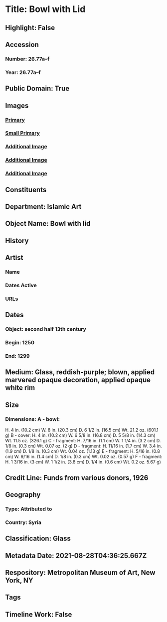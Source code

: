 # Title: Bowl with Lid
## Highlight: False
## Accession
### Number: 26.77a–f
### Year: 26.77a–f
## Public Domain: True
## Images
### [Primary](https://images.metmuseum.org/CRDImages/is/original/sf26-277a.jpg)
### [Small Primary](https://images.metmuseum.org/CRDImages/is/web-large/sf26-277a.jpg)
### [Additional Image](https://images.metmuseum.org/CRDImages/is/original/267791.jpg)
### [Additional Image](https://images.metmuseum.org/CRDImages/is/original/267792.jpg)
### [Additional Image](https://images.metmuseum.org/CRDImages/is/original/sf26-277b.jpg)
## Constituents
## Department: Islamic Art
## Object Name: Bowl with lid
## History
## Artist
### Name
### Dates Active
### URLs
## Dates
### Object: second half 13th century
### Begin: 1250
### End: 1299
## Medium: Glass, reddish-purple; blown, applied marvered opaque decoration, applied opaque white rim
## Size
### Dimensions: A - bowl: 
  H. 4 in. (10.2 cm)
  W. 8 in. (20.3 cm)
  D. 6 1/2 in. (16.5 cm)
  Wt. 21.2 oz. (601.1 g)
B - cover:
  H. 4 in. (10.2 cm)
  W. 6 5/8 in. (16.8 cm)
  D. 5 5/8 in. (14.3 cm)
  Wt. 11.5 oz. (326.1 g)
C - fragment:
  H. 7/16 in. (1.1 cm)
  W. 1 1/4 in. (3.2 cm)
  D. 1/8 in. (0.3 cm)
  Wt. 0.07 oz. (2 g)
D - fragment:
  H. 11/16 in. (1.7 cm)
  W. 3.4 in. (1.9 cm)
  D. 1/8 in. (0.3 cm)
  Wt. 0.04 oz. (1.13 g)
E - fragment:
  H. 5/16 in. (0.8 cm)
  W. 9/16 in. (1.4 cm)
  D. 1/8 in. (0.3 cm)
  Wt. 0.02 oz. (0.57 g)
F - fragment:
  H. 1 3/16 in. (3 cm)
  W. 1 1/2 in. (3.8 cm)
  D. 1/4 in. (0.6 cm)
  Wt. 0.2 oz. 5.67 g)
## Credit Line: Funds from various donors, 1926
## Geography
### Type: Attributed to
### Country: Syria
## Classification: Glass
## Metadata Date: 2021-08-28T04:36:25.667Z
## Respository: Metropolitan Museum of Art, New York, NY
## Tags
## Timeline Work: False